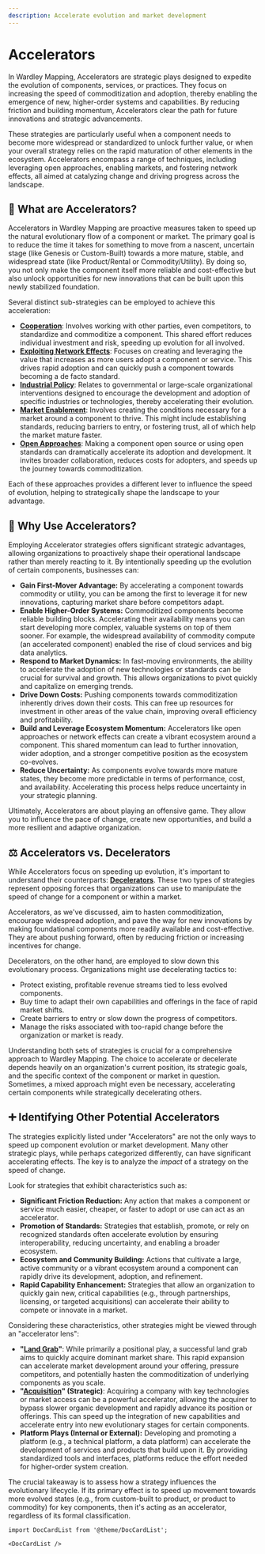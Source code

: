 ```yaml
---
description: Accelerate evolution and market development
---
```


# Accelerators

In Wardley Mapping, Accelerators are strategic plays designed to expedite the evolution of components, services, or practices. They focus on increasing the speed of commoditization and adoption, thereby enabling the emergence of new, higher-order systems and capabilities. By reducing friction and building momentum, Accelerators clear the path for future innovations and strategic advancements.

These strategies are particularly useful when a component needs to become more widespread or standardized to unlock further value, or when your overall strategy relies on the rapid maturation of other elements in the ecosystem. Accelerators encompass a range of techniques, including leveraging open approaches, enabling markets, and fostering network effects, all aimed at catalyzing change and driving progress across the landscape.

## 🤔 **What are Accelerators?**

Accelerators in Wardley Mapping are proactive measures taken to speed up the natural evolutionary flow of a component or market. The primary goal is to reduce the time it takes for something to move from a nascent, uncertain stage (like Genesis or Custom-Built) towards a more mature, stable, and widespread state (like Product/Rental or Commodity/Utility). By doing so, you not only make the component itself more reliable and cost-effective but also unlock opportunities for new innovations that can be built upon this newly stabilized foundation.

Several distinct sub-strategies can be employed to achieve this acceleration:

*   **[Cooperation](/strategies/accelerators/cooperation)**: Involves working with other parties, even competitors, to standardize and commoditize a component. This shared effort reduces individual investment and risk, speeding up evolution for all involved.
*   **[Exploiting Network Effects](/strategies/accelerators/exploiting-network-effects)**: Focuses on creating and leveraging the value that increases as more users adopt a component or service. This drives rapid adoption and can quickly push a component towards becoming a de facto standard.
*   **[Industrial Policy](/strategies/accelerators/industrial-policy)**: Relates to governmental or large-scale organizational interventions designed to encourage the development and adoption of specific industries or technologies, thereby accelerating their evolution.
*   **[Market Enablement](/strategies/accelerators/market-enablement)**: Involves creating the conditions necessary for a market around a component to thrive. This might include establishing standards, reducing barriers to entry, or fostering trust, all of which help the market mature faster.
*   **[Open Approaches](/strategies/accelerators/open-approaches)**: Making a component open source or using open standards can dramatically accelerate its adoption and development. It invites broader collaboration, reduces costs for adopters, and speeds up the journey towards commoditization.

Each of these approaches provides a different lever to influence the speed of evolution, helping to strategically shape the landscape to your advantage.

## 🚀 **Why Use Accelerators?**

Employing Accelerator strategies offers significant strategic advantages, allowing organizations to proactively shape their operational landscape rather than merely reacting to it. By intentionally speeding up the evolution of certain components, businesses can:

*   **Gain First-Mover Advantage:** By accelerating a component towards commodity or utility, you can be among the first to leverage it for new innovations, capturing market share before competitors adapt.
*   **Enable Higher-Order Systems:** Commoditized components become reliable building blocks. Accelerating their availability means you can start developing more complex, valuable systems on top of them sooner. For example, the widespread availability of commodity compute (an accelerated component) enabled the rise of cloud services and big data analytics.
*   **Respond to Market Dynamics:** In fast-moving environments, the ability to accelerate the adoption of new technologies or standards can be crucial for survival and growth. This allows organizations to pivot quickly and capitalize on emerging trends.
*   **Drive Down Costs:** Pushing components towards commoditization inherently drives down their costs. This can free up resources for investment in other areas of the value chain, improving overall efficiency and profitability.
*   **Build and Leverage Ecosystem Momentum:** Accelerators like open approaches or network effects can create a vibrant ecosystem around a component. This shared momentum can lead to further innovation, wider adoption, and a stronger competitive position as the ecosystem co-evolves.
*   **Reduce Uncertainty:** As components evolve towards more mature states, they become more predictable in terms of performance, cost, and availability. Accelerating this process helps reduce uncertainty in your strategic planning.

Ultimately, Accelerators are about playing an offensive game. They allow you to influence the pace of change, create new opportunities, and build a more resilient and adaptive organization.

## ⚖️ **Accelerators vs. Decelerators**

While Accelerators focus on speeding up evolution, it's important to understand their counterparts: **[Decelerators](/strategies/decelerators/)**. These two types of strategies represent opposing forces that organizations can use to manipulate the speed of change for a component or within a market.

Accelerators, as we've discussed, aim to hasten commoditization, encourage widespread adoption, and pave the way for new innovations by making foundational components more readily available and cost-effective. They are about pushing forward, often by reducing friction or increasing incentives for change.

Decelerators, on the other hand, are employed to slow down this evolutionary process. Organizations might use decelerating tactics to:

*   Protect existing, profitable revenue streams tied to less evolved components.
*   Buy time to adapt their own capabilities and offerings in the face of rapid market shifts.
*   Create barriers to entry or slow down the progress of competitors.
*   Manage the risks associated with too-rapid change before the organization or market is ready.

Understanding both sets of strategies is crucial for a comprehensive approach to Wardley Mapping. The choice to accelerate or decelerate depends heavily on an organization's current position, its strategic goals, and the specific context of the component or market in question. Sometimes, a mixed approach might even be necessary, accelerating certain components while strategically decelerating others.

## ➕ **Identifying Other Potential Accelerators**

The strategies explicitly listed under "Accelerators" are not the only ways to speed up component evolution or market development. Many other strategic plays, while perhaps categorized differently, can have significant accelerating effects. The key is to analyze the *impact* of a strategy on the speed of change.

Look for strategies that exhibit characteristics such as:

*   **Significant Friction Reduction:** Any action that makes a component or service much easier, cheaper, or faster to adopt or use can act as an accelerator.
*   **Promotion of Standards:** Strategies that establish, promote, or rely on recognized standards often accelerate evolution by ensuring interoperability, reducing uncertainty, and enabling a broader ecosystem.
*   **Ecosystem and Community Building:** Actions that cultivate a large, active community or a vibrant ecosystem around a component can rapidly drive its development, adoption, and refinement.
*   **Rapid Capability Enhancement:** Strategies that allow an organization to quickly gain new, critical capabilities (e.g., through partnerships, licensing, or targeted acquisitions) can accelerate their ability to compete or innovate in a market.

Considering these characteristics, other strategies might be viewed through an "accelerator lens":

*   **"[Land Grab](/strategies/positional/land-grab)"**: While primarily a positional play, a successful land grab aims to quickly acquire dominant market share. This rapid expansion can accelerate market development around your offering, pressure competitors, and potentially hasten the commoditization of underlying components as you scale.
*   **"[Acquisition](/strategies/defensive/threat-acquisition)" (Strategic)**: Acquiring a company with key technologies or market access can be a powerful accelerator, allowing the acquirer to bypass slower organic development and rapidly advance its position or offerings. This can speed up the integration of new capabilities and accelerate entry into new evolutionary stages for certain components.
*   **Platform Plays (Internal or External):** Developing and promoting a platform (e.g., a technical platform, a data platform) can accelerate the development of services and products that build upon it. By providing standardized tools and interfaces, platforms reduce the effort needed for higher-order system creation.

The crucial takeaway is to assess how a strategy influences the evolutionary lifecycle. If its primary effect is to speed up movement towards more evolved states (e.g., from custom-built to product, or product to commodity) for key components, then it's acting as an accelerator, regardless of its formal classification.

```mdx-code-block
import DocCardList from '@theme/DocCardList';

<DocCardList />
```

